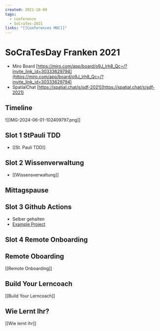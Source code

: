 ```yaml
---
created: 2021-10-09
tags:
  - conference
  - SoCraTes-2021
links: "[[Conferences MOC]]"
---
```

# SoCraTesDay Franken 2021

- Miro Board [https://miro.com/app/board/o9J_lrh8_Qc=/?invite_link_id=30333629794](https://miro.com/app/board/o9J_lrh8_Qc=/?invite_link_id=30333629794)
- SpatialChat [https://spatial.chat/s/sdf-2021](https://spatial.chat/s/sdf-2021)

## Timeline

![[IMG-2024-06-01-102409797.png]]

## Slot 1 StPauli TDD

- [[St. Pauli TDD]]

## Slot 2 Wissenverwaltung

- [[Wissensverwaltung]]

## Mittagspause

## Slot 3 Github Actions

- Selber gehalten
- [Example Project](https://github.com/Laguna1989/CodeNummy_GithubActions)

## Slot 4 Remote Onboarding

## Remote Oboarding

[[Remote Onboarding]]

## Build Your Lerncoach

[[Build Your Lerncoach]]

## Wie Lernt Ihr?

[[Wie lernt ihr]]
